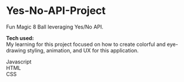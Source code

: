 # Yes-No-API-Project

Fun Magic 8 Ball leveraging Yes/No API.

<strong>Tech used:</strong> <br>
My learning for this project focused on how to create colorful and eye-drawing styling, animation, and UX for this application. 


Javascript <br>
HTML<br>
CSS
